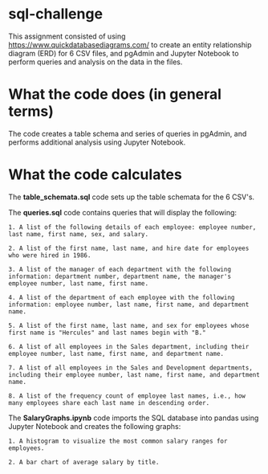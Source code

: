 # sql-challenge
This assignment consisted of using https://www.quickdatabasediagrams.com/ to create an entity relationship diagram (ERD) for 6 CSV files, and pgAdmin and Jupyter Notebook to perform queries and analysis on the data in the files.

# What the code does (in general terms)
The code creates a table schema and series of queries in pgAdmin, and performs additional analysis using Jupyter Notebook.

# What the code calculates

The **table_schemata.sql** code sets up the table schemata for the 6 CSV's.

The **queries.sql** code contains queries that will display the following:

    1. A list of the following details of each employee: employee number, last name, first name, sex, and salary.

    2. A list of the first name, last name, and hire date for employees who were hired in 1986.

    3. A list of the manager of each department with the following information: department number, department name, the manager's employee number, last name, first name.

    4. A list of the department of each employee with the following information: employee number, last name, first name, and department name.

    5. A list of the first name, last name, and sex for employees whose first name is "Hercules" and last names begin with "B."

    6. A list of all employees in the Sales department, including their employee number, last name, first name, and department name.

    7. A list of all employees in the Sales and Development departments, including their employee number, last name, first name, and department name.

    8. A list of the frequency count of employee last names, i.e., how many employees share each last name in descending order.

The **SalaryGraphs.ipynb** code imports the SQL database into pandas using Jupyter Notebook and creates the following graphs:

    1. A histogram to visualize the most common salary ranges for employees.

    2. A bar chart of average salary by title.
